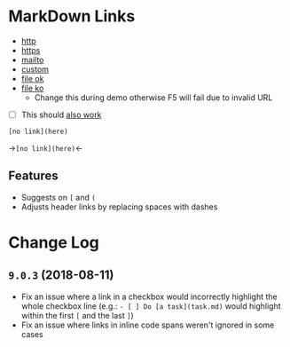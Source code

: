 # MarkDown Links

- [http](http://google.com)
- [https](https://google.com)
- [mailto](mailto:tomas@hubelbauer.net)
- [custom](custom:tomas@hubelbauer.net)
- [file ok](README.md)
- [file ko](README.md)
  - Change this during demo otherwise F5 will fail due to invalid URL
- [ ] This should [also work](README.md)

```code
[no link](here)
```

->`[no link](here)`<-

## Features

- Suggests on `[` and `(`
- Adjusts header links by replacing spaces with dashes

# Change Log

## `9.0.3` (2018-08-11)

- Fix an issue where a link in a checkbox would incorrectly highlight the whole checkbox line (e.g.: `- [ ] Do [a task](task.md)` would highlight within the first `[` and the last `]`)
- Fix an issue where links in inline code spans weren't ignored in some cases
